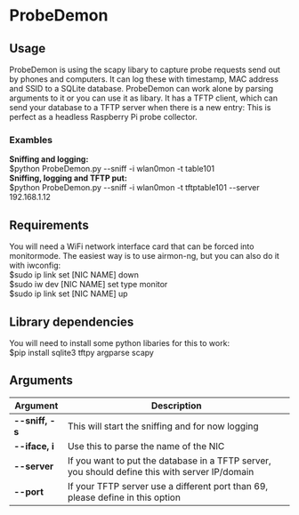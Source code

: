 # ProbeDemon
## Usage
ProbeDemon is using the scapy libary to capture probe requests send out by phones and computers. It can log these with timestamp, MAC address and SSID to a SQLite database. ProbeDemon can work alone by parsing arguments to it or you can use it as libary. It has a TFTP client, which can send your database to a TFTP server when there is a new entry: This is perfect as a headless Raspberry Pi probe collector.

### Exambles
**Sniffing and logging:**  
$python ProbeDemon.py --sniff -i wlan0mon -t table101  
**Sniffing, logging and TFTP put:**  
$python ProbeDemon.py --sniff -i wlan0mon -t tftptable101 --server 192.168.1.12

## Requirements
You will need a WiFi network interface card that can be forced into monitormode. The easiest way is to use airmon-ng, but you can also do it with iwconfig:  
$sudo ip link set [NIC NAME] down  
$sudo iw dev [NIC NAME] set type monitor  
$sudo ip link set [NIC NAME] up  

## Library dependencies
You will need to install some python libaries for this to work:  
$pip install sqlite3 tftpy argparse scapy

## Arguments
**Argument** | **Description**
------------ | ---------------
**--sniff, -s** | This will start the sniffing and for now logging
**--iface, i** | Use this to parse the name of the NIC
**--server** | If you want to put the database in a TFTP server, you should define this with server IP/domain
**--port** | If your TFTP server use a different port than 69, please define in this option


